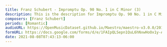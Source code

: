 ```yaml
---
title: Franz Schubert - Impromptu Op. 90 No. 1 in C Minor (3)
description: This is the description for Impromptu Op. 90 No. 1 in C Minor by Franz Schubert
composers: [Franz Schubert]
periods: [Romantic]
audioURL: https://OpenMusicDataset.github.io/Maestro/maestro-v3.0.0/2013/ORIG-MIDI_01_7_8_13_Group__MID--AUDIO_04_R2_2013_wav--1.midi
formURL: https://docs.google.com/forms/d/e/1FAIpQLSepn1QuL6hNxwHoOx1y-AMrZ0eHTufGD6iAm8g7aR9PKm7bbQ/viewform
date: 2021-08-08T07:43:13-06:00
---
```

